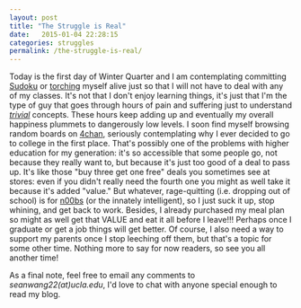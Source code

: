 ```yaml
---
layout: post
title: "The Struggle is Real"
date:   2015-01-04 22:28:15
categories: struggles
permalink: /the-struggle-is-real/
---
```

Today is the first day of Winter Quarter and I am contemplating committing [Sudoku][1] or [torching][2] myself alive just so that I will not have to deal with any of my classes. It's not that I don't enjoy learning things, it's just that I'm the type of guy that goes through hours of pain and suffering just to understand *[trivial][4]* concepts. These hours keep adding up and eventually my overall happiness plummets to dangerously low levels. I soon find myself browsing random boards on [4chan][3], seriously contemplating why I ever decided to go to college in the first place. That's possibly one of the problems with higher education for my generation: it's so accessible that some people go, not because they really want to, but because it's just too good of a deal to pass up. It's like those "buy three get one free" deals you sometimes see at stores: even if you didn't really need the fourth one you might as well take it because it's added "value." But whatever, rage-quitting (i.e. dropping out of school) is for  [n00bs][5] (or the innately intelligent), so I just suck it up, stop whining, and get back to work. Besides, I already purchased my meal plan so might as well get that VALUE and  eat it all before I leave!!! Perhaps once I graduate or get a job things will get better. Of course, I also need a way to support my parents once I stop leeching off them, but that's a topic for some other time. Nothing more to say for now readers, so see you all another time! 

As a final note, feel free to email any comments to *seanwang22(at)ucla.edu*, I'd love to chat with anyone special enough to read my blog.

[1]: /resources/commit_sudoku.jpg
[2]: http://en.wikipedia.org/wiki/Self-immolation
[3]: http://www.4chan.org/
[4]: http://mathworld.wolfram.com/Trivial.html
[5]: http://www.urbandictionary.com/define.php?term=n00b